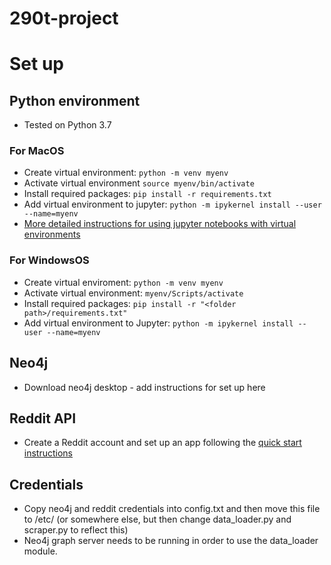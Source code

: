 # 290t-project

# Set up

## Python environment
* Tested on Python 3.7

### For MacOS
* Create virtual environment: `python -m venv myenv`
* Activate virtual environment `source myenv/bin/activate`
* Install required packages: `pip install -r requirements.txt`
* Add virtual environment to jupyter: `python -m ipykernel install --user --name=myenv`
* [More detailed instructions for using jupyter notebooks with virtual environments](https://janakiev.com/blog/jupyter-virtual-envs/)

### For WindowsOS
* Create virtual enviroment: `python -m venv myenv`
* Activate virtual environment: `myenv/Scripts/activate`
* Install required packages: `pip install -r "<folder path>/requirements.txt"`
* Add virtual environment to Jupyter: `python -m ipykernel install --user --name=myenv`

## Neo4j
* Download neo4j desktop - add instructions for set up here

## Reddit API
* Create a Reddit account and set up an app following the [quick start instructions](https://github.com/reddit-archive/reddit/wiki/OAuth2-Quick-Start-Example#first-steps)

## Credentials
* Copy neo4j and reddit credentials into config.txt and then move this file to /etc/ (or somewhere else, but then change data_loader.py and scraper.py to reflect this)
* Neo4j graph server needs to be running in order to use the data_loader module.
